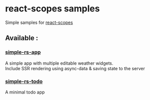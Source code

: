 # react-scopes samples

Simple samples for [react-scopes](https://github.com/rscopes/react-scopes)

## Available :

### [simple-rs-app](simple-rs-app)

A simple app with multiple editable weather widgets.<br/>
Include SSR rendering using async-data & saving state to the server  

### [simple-rs-todo](simple-rs-todo)

A minimal todo app  
